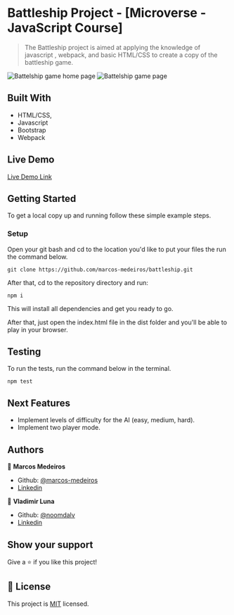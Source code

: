 # Battleship Project - [Microverse - JavaScript Course]

>  The Battleship project is aimed at applying the knowledge of javascript , webpack, and basic HTML/CSS to create a copy of the battleship game. 

![Battelship game home page](/../screenshot/home-page.png?raw=true "Battleship game home page")
![Battelship game page](/../screenshot/game-page.png?raw=true "Battleship game page")


## Built With

- HTML/CSS,
- Javascript
- Bootstrap
- Webpack

## Live Demo

[Live Demo Link](https://raw.githack.com/marcos-medeiros/battleship/game-setup/dist/index.html)


## Getting Started

To get a local copy up and running follow these simple example steps.

### Setup

Open your git bash and cd to the location you'd like to put your files the run the command below.

```console
git clone https://github.com/marcos-medeiros/battleship.git
```

After that, cd to the repository directory and run:

```console
npm i
```
This will install all dependencies and get you ready to go.

After that, just open the index.html file in the dist folder and you'll be able to play in your browser.

## Testing

To run the tests, run the command below in the terminal.

```console
npm test
```

## Next Features

- Implement levels of difficulty  for the AI (easy, medium, hard).
- Implement two player mode.

## Authors

👤 **Marcos Medeiros**

- Github: [@marcos-medeiros](https://github.com/marcos-medeiros)
- [Linkedin](https://www.linkedin.com/in/marcosmedeiros-dev/)

👤 **Vladimir Luna**

- Github: [@noomdalv](https://github.com/noomdalv)
- [Linkedin](https://www.linkedin.com/in/vladimir-luna-santos-14673614b/)


## Show your support

Give a ⭐️ if you like this project!


## 📝 License

This project is [MIT](lic.url) licensed.
